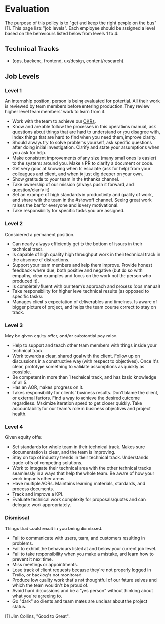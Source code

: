 
# Evaluation

The purpose of this policy is to "get and keep the right people on the bus" [1]. This page lists "job levels". Each employee should be assigned a level based on the behaviours listed below from levels 1 to 4.


## Technical Tracks
  * (ops, backend, frontend, ux/design, content/research).

## Job Levels

### Level 1
An internship position, person is being evaluated for potential. All their work is reviewed by team members before entering production. They review higher level team members' work to learn from it.
   
   * Work with the team to achieve our [OKRs](../../OKRS.md).
   * Know and are able follow the processes in this operations manual, ask questions about things that are hard to understand or you disagree with, index things that are hard to find when you need them, improve clarity.
   * Should always try to solve problems yourself, ask specific questions after doing initial investigation. Clarify and state your assumptions when you ask for help.
   * Make consistent improvements of any size (many small ones is easier) to the systems around you. Make a PR to clarify a document or code.
   * Get very good at knowing when to escalate (ask for help) from your colleagues and client, and when to just dig deeper on your own.
   * Show gratitude to your team in the #thanks channel.
   * Take ownership of our mission (always push it forward, and question/clarify it)
   * Set an example of high standards in productivity and quality of work, and share with the team in the #showoff channel. Seeing great work raises the bar for everyone and is very motivational.
   * Take responsibility for specific tasks you are assigned.

### Level 2
Considered a permanent position.

   * Can nearly always efficiently get to the bottom of issues in their technical track.
   * Is capable of high quality high throughput work in their technical track in the absence of distractions.
   * Support your team members and help them improve. Provide honest feedback where due, both positive and negative (but do so with empathy, clear examples and focus on the work not the person who produced it).
   * Is completely fluent with our team's approach and process (ops manual)
   * Take responsibility for higher level technical results (as opposed to specific tasks).
   * Manages client's expectation of deliverables and timelines. Is aware of bigger picture of project, and helps the team course correct to stay on track.

### Level 3
May be given equity offer, and/or substantial pay raise.

   * Help to support and teach other team members with things inside your technical track.
   * Work towards a clear, shared goal with the client. Follow up on discussions in a constructive way (with respect to objectives). Once it's clear, prototype something to validate assumptions as quickly as possible.
   * Be competent in more than 1 technical track, and has basic knowledge of all 5.
   * Has an AOR, makes progress on it.
   * Takes responsibility for clients' business results. Don't blame the client, or external factors. Find a way to achieve the desired outcome regardless. Maximize iteration speed to get closer quickly. Take accountability for our team's role in business objectives and project health.


### Level 4
Given equity offer.

   * Set standards for whole team in their technical track. Makes sure documentation is clear, and the team is improving.
   * Stay on top of industry trends in their technical track. Understands trade-offs of competing solutions.
   * Work to integrate their technical area with the other technical tracks seamlessly in a ways that help the whole team. Be aware of how your work impacts other areas.
   * Have multiple AORs. Maintains learning materials, standards, and process documents.
   * Track and improve a KPI.
   * Evaluate technical work complexity for proposals/quotes and can delegate work appropriately.

### Dismissal

Things that could result in you being dismissed:
   * Fail to communicate with users, team, and customers resulting in problems.
   * Fail to exhibit the behaviours listed at and below your current job level.
   * Fail to take responsibility when you make a mistake, and learn how to prevent it next time.
   * Miss meetings or appointments.
   * Lose track of client requests because they're not properly logged in Trello, or backlog's not monitored.
   * Produce low quality work that's not thoughtful of our future selves and which the team wouldn't be proud of.
   * Avoid hard discussions and be a "yes person" without thinking about what you're agreeing to.
   * Go "dark" so clients and team mates are unclear about the project status.
   
 
[1] Jim Collins, "Good to Great".

